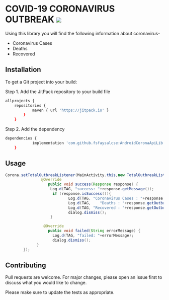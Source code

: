 # COVID-19 CORONAVIRUS OUTBREAK [![](https://jitpack.io/v/fsfaysalcse/AndroidCoronaApiLib.svg)](https://jitpack.io/#fsfaysalcse/CoronaOutbreakLib)

Using this library you will find the following information about coronavirus-

- Coronavirus Cases
- Deaths
- Recovered

## Installation

To get a Git project into your build:

Step 1. Add the JitPack repository to your build file

```bash
allprojects {
	repositories {
			maven { url 'https://jitpack.io' }
		}
	}
```
Step 2. Add the dependency

```bash
dependencies {
	        implementation 'com.github.fsfaysalcse:AndroidCoronaApiLib:0.1.0'
	}
```

## Usage

```java
Corona.setTotalOutbreakListener(MainActivity.this,new TotalOutbreakListener() {
                @Override
                   public void success(Response response) {
                    Log.d(TAG, "success: "+response.getMessage());
                     if (response.isSuccess()){
                            Log.d(TAG, "Coronavirus Cases : "+response.getOutbreak().getTotalCases());
                            Log.d(TAG,    "Deaths : "+response.getOutbreak().getTotalDeaths());
                            Log.d(TAG, "Recovered : "+response.getOutbreak().getTotalRecovered());
                            dialog.dismiss();
                    }

                 @Override
                   public void failed(String errorMessage) {
                     Log.d(TAG, "failed: "+errorMessage);
                     dialog.dismiss();
              }
        });
```

## Contributing
Pull requests are welcome. For major changes, please open an issue first to discuss what you would like to change.

Please make sure to update the tests as appropriate.